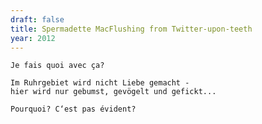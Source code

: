 ```yaml
---
draft: false
title: Spermadette MacFlushing from Twitter-upon-teeth
year: 2012
---
```

	Je fais quoi avec ça?  
  
	Im Ruhrgebiet wird nicht Liebe gemacht -  
	hier wird nur gebumst, gevögelt und gefickt...   
  
	Pourquoi? C‘est pas évident?
